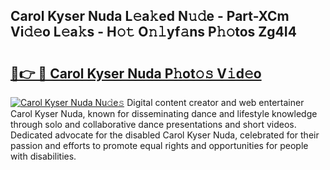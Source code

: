## Carol Kyser Nuda L𝚎a𝚔ed N𝚞𝚍e - Part-XCm Vi𝚍𝚎o L𝚎a𝚔s - H𝚘𝚝 O𝚗𝚕yf𝚊ns P𝚑𝚘tos Zg4I4

# <h2><a href="http://kfbta1.oniu.top/?m=Carol+Kyser+Nuda">🔗👉 🔴 Carol Kyser Nuda P𝚑ot𝚘𝚜 V𝚒d𝚎o</a></h2>

[![Carol Kyser Nuda Nu𝚍e𝚜](https://i.imgur.com/0qMVB7G.gif)](http://kfbta1.oniu.top/?m=Carol+Kyser+Nuda)
Digital content creator and web entertainer Carol Kyser Nuda, known for disseminating dance and lifestyle knowledge through solo and collaborative dance presentations and short videos. Dedicated advocate for the disabled Carol Kyser Nuda, celebrated for their passion and efforts to promote equal rights and opportunities for people with disabilities.  
